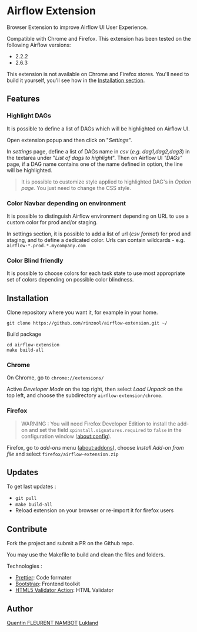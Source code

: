 # Airflow Extension

Browser Extension to improve Airflow UI User Experience.

Compatible with Chrome and Firefox.
This extension has been tested on the following Airflow versions:
- 2.2.2
- 2.6.3

This extension is not available on Chrome and Firefox stores. You'll need to build it yourself, you'll see how in the [Installation section](#installation).

## Features
### Highlight DAGs

It is possible to define a list of DAGs which will be highlighted on Airflow UI.

Open extension popup and then click on "_Settings_".

In _settings_ page, define a list of DAGs name in _csv_ (_e.g. dag1,dag2,dag3_) in the textarea under "_List of dags to highlight_". 
Then on Airflow UI _"DAGs"_ page, if a DAG name contains one of the name defined in option, the line will be highlighted.

> It is possible to customize style applied to highlighted DAG's in _Option page_. You just need to change the CSS style.

### Color Navbar depending on environment

It is possible to distinguish Airflow environment depending on URL to use a custom color for prod and/or staging.

In settings section, it is possible to add a list of url (_csv format_) for prod and staging, and to define a dedicated 
color. Urls can contain wildcards - e.g. `airflow-*.prod.*.mycompany.com`

### Color Blind friendly

It is possible to choose colors for each task state to use most appropriate set of colors depending on possible color blindness.

## Installation

Clone repository where you want it, for example in your home.

```console
git clone https://github.com/rinzool/airflow-extension.git ~/
```

Build package
```console
cd airflow-extension
make build-all
```

### Chrome
On Chrome, go to `chrome://extensions/`

Active _Developer Mode_ on the top right, then select _Load Unpack_ on the top left, and choose the subdirectory `airflow-extension/chrome`.

### Firefox

> WARNING : You will need Firefox Developer Edition to install the add-on and set the field `xpinstall.signatures.required` to `false` in the configuration window ([about:config](about:config)).

Firefox, go to *add-ons* menu ([about:addons](about:addons)), choose _Install Add-on from file_ and select `firefox/airflow-extension.zip`

## Updates

To get last updates :
* `git pull`
* `make build-all`
* Reload extension on your browser or re-import it for firefox users

## Contribute
Fork the project and submit a PR on the Github repo.

You may use the Makefile to build and clean the files and folders.

Technologies :
- [Prettier](https://prettier.io/): Code formater
- [Bootstrap](https://getbootstrap.com/): Frontend toolkit
- [HTML5 Validator Action](https://github.com/Cyb3r-Jak3/html5validator-action): HTML Validator

## Author

[Quentin FLEURENT NAMBOT](https://github.com/rinzool)
[Lukland](https://github.com/lukland)
